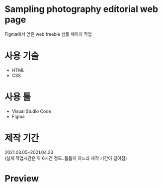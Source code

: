 # Sampling photography editorial web page

Figma에서 얻은 web freebie 샘플 페이지 작업

# 사용 기술
- HTML
- CSS

# 사용 툴
- Visual Studio Code
- Figma

# 제작 기간
2021.03.05~2021.04.23<br>
(실제 작업시간은 약 6시간 정도..틈틈이 하느라 제작 기간이 길어짐)

# Preview
